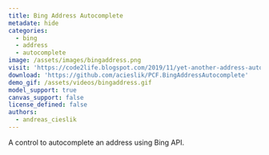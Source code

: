 ```yaml
---
title: Bing Address Autocomplete
metadate: hide
categories:
  - bing
  - address
  - autocomplete
image: /assets/images/bingaddress.png
visit: 'https://code2life.blogspot.com/2019/11/yet-another-address-autocomplete-pcf.html'
download: 'https://github.com/acieslik/PCF.BingAddressAutocomplete'
demo_gif: /assets/videos/bingaddress.gif
model_support: true
canvas_support: false
license_defined: false
authors:
  - andreas_cieslik
---
```


A control to autocomplete an address using Bing API.
